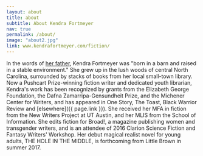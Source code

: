 ```yaml
---
layout: about
title: about
subtitle: About Kendra Fortmeyer
nav: true
permalink: /about/
image: "about2.jpg"
link: www.kendrafortmeyer.com/fiction/
---
```


In the words of <a href="https://www.reverbnation.com/kurtfortmeyer">her father<a/>, Kendra Fortmeyer was "born in a barn and raised in a stable environment." She grew up in the lush woods of central North Carolina, surrounded by stacks of books from her local small-town library. Now a Pushcart Prize-winning fiction writer and dedicated youth librarian, Kendra's work has been recognized by grants from the Elizabeth George Foundation, the Dafna Zamarripa-Gensundheit Prize, and the Michener Center for Writers, and has appeared in One Story, The Toast, Black Warrior Review and [elsewhere]({{ page.link }}). She received her MFA in fiction from the New Writers Project at UT Austin, and her MLIS from the School of Information. She edits fiction for Broad!, a magazine publishing women and transgender writers, and is an attendee of 2016 Clarion Science Fiction and Fantasy Writers' Workshop. Her debut magical realist novel for young adults, THE HOLE IN THE MIDDLE, is forthcoming from Little Brown in summer 2017.
